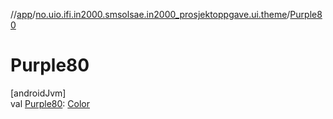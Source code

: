 //[app](../../index.md)/[no.uio.ifi.in2000.smsolsae.in2000_prosjektoppgave.ui.theme](index.md)/[Purple80](-purple80.md)

# Purple80

[androidJvm]\
val [Purple80](-purple80.md): [Color](https://developer.android.com/reference/kotlin/androidx/compose/ui/graphics/Color.html)
